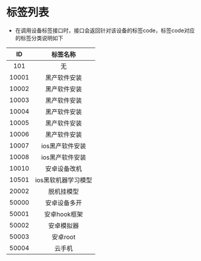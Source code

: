 # 标签列表

* 在调用设备标签接口时，接口会返回针对该设备的标签code，标签code对应的标签分类说明如下



|  ID   |      标签名称       |
| :---: | :-----------------: |
|  101  |         无          |
| 10001 |    黑产软件安装     |
| 10002 |    黑产软件安装     |
| 10003 |    黑产软件安装     |
| 10004 |    黑产软件安装     |
| 10005 |    黑产软件安装     |
| 10006 |    黑产软件安装     |
| 10007 |   ios黑产软件安装   |
| 10008 |   ios黑产软件安装   |
| 10010 |    安卓设备改机     |
| 10501 | ios黑软机器学习模型 |
| 20002 |     脱机挂模型      |
| 50000 |    安卓设备多开     |
| 50001 |    安卓hook框架     |
| 50002 |     安卓模拟器      |
| 50003 |      安卓root       |
| 50004 |       云手机        |

